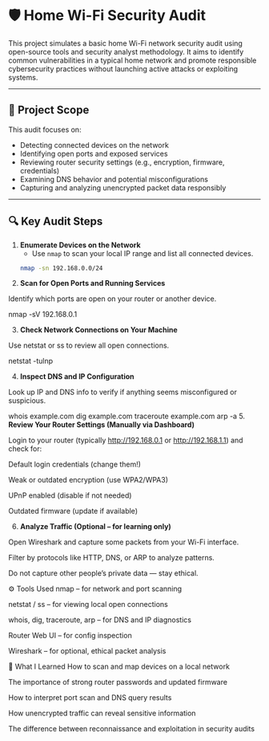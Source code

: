 # 🛡️ Home Wi-Fi Security Audit

This project simulates a basic home Wi-Fi network security audit using open-source tools and security analyst methodology. It aims to identify common vulnerabilities in a typical home network and promote responsible cybersecurity practices without launching active attacks or exploiting systems.

---

## 🧭 Project Scope

This audit focuses on:
- Detecting connected devices on the network
- Identifying open ports and exposed services
- Reviewing router security settings (e.g., encryption, firmware, credentials)
- Examining DNS behavior and potential misconfigurations
- Capturing and analyzing unencrypted packet data responsibly

---

## 🔍 Key Audit Steps

1. **Enumerate Devices on the Network**
   - Use `nmap` to scan your local IP range and list all connected devices.
   ```bash
   nmap -sn 192.168.0.0/24
2. **Scan for Open Ports and Running Services**

Identify which ports are open on your router or another device.

nmap -sV 192.168.0.1

3. **Check Network Connections on Your Machine**

Use netstat or ss to review all open connections.

netstat -tulnp

4. **Inspect DNS and IP Configuration**

Look up IP and DNS info to verify if anything seems misconfigured or suspicious.

whois example.com
dig example.com
traceroute example.com
arp -a
5. **Review Your Router Settings (Manually via Dashboard)**

Login to your router (typically http://192.168.0.1 or http://192.168.1.1) and check for:

Default login credentials (change them!)

Weak or outdated encryption (use WPA2/WPA3)

UPnP enabled (disable if not needed)

Outdated firmware (update if available)

6. **Analyze Traffic (Optional – for learning only)**

Open Wireshark and capture some packets from your Wi-Fi interface.

Filter by protocols like HTTP, DNS, or ARP to analyze patterns.

Do not capture other people’s private data — stay ethical.

⚙️ Tools Used
nmap – for network and port scanning

netstat / ss – for viewing local open connections

whois, dig, traceroute, arp – for DNS and IP diagnostics

Router Web UI – for config inspection

Wireshark – for optional, ethical packet analysis

🧠 What I Learned
How to scan and map devices on a local network

The importance of strong router passwords and updated firmware

How to interpret port scan and DNS query results

How unencrypted traffic can reveal sensitive information

The difference between reconnaissance and exploitation in security audits

